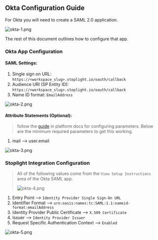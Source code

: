 ## Okta Configuration Guide
For Okta you will need to create a SAML 2.0 application. 

![okta-1.png](https://stoplight.io/api/v1/projects/cHJqOjI/images/Qzzou7QTGh8)


The rest of this document outlines how to configure that app.

### Okta App Configuration
#### SAML Settings:
1. Single sign on URL: `https://<workspace_slug>.stoplight.io/oauth/callback`
2. Audience URI (SP Entity ID): `https://<workspace_slug>.stoplight.io/oauth/callback`
2. Name ID format: `EmailAddress`

![okta-2.png](https://stoplight.io/api/v1/projects/cHJqOjI/images/XsRriv240lY)


#### Attribute Statements (Optional):
<!-- theme: info -->
> follow the [guide](https://meta.stoplight.io/docs/platform/ZG9jOjQ1NTQxMg-single-sign-on#saml-assertion-requirements) in platform docs for configuring parameters. Below are the minimum required parameters to get this working.
1. mail --> user.email

![okta-3.png](https://stoplight.io/api/v1/projects/cHJqOjI/images/vILKgAP5SGo)


### Stoplight Integration Configuration
<!-- theme: info -->
> All of the following values come from the `View Setup Instructions` area of the Okta SAML app.
>
> ![okta-4.png](https://stoplight.io/api/v1/projects/cHJqOjI/images/pBhnKHVfI0k)


1. Entry Point --> `Identity Provider Single Sign-On URL`
2. Identifier Format --> `urn:oasis:names:tc:SAML:1.1:nameid-format:emailAddress`
3. Identity Provider Public Certificate --> `X.509 Certificate`
4. Issuer --> `Identity Provider Issuer`
5. Request Specific Authentication Context --> `Enabled`

<!-- markdown-link-check-disable-next-line -->
![okta-5.png](https://stoplight.io/api/v1/projects/cHJqOjI/images/yGHWQcT5mCs)






